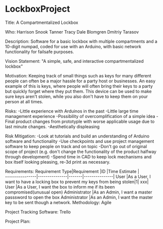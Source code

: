 # LockboxProject
Title:  A Compartmentalized Lockbox

Who: 	Harrison Snook
	Tanner Tracy
	Dale Blomgren
	Dmitriy Tarasov

Description:
	Software for a basic lockbox with multiple compartments and a 10-digit numpad, coded for use with an Arduino, with basic network functionality for failsafe purposes.

Vision Statement:
	"A simple, safe, and interactive compartmentalized lockbox"	

Motivation:
	Keeping track of small things such as keys for many different people can often be a major hassle for a party host or businesses. An easy example of this is keys, where people will often bring their keys to a party but quickly forget where they put them. This device can be used to make sure keys aren't stolen, while you also don't have to keep them on your person at all times.

Risks:
	-Little experience with Arduinos in the past
	-Little large time management experience
	-Possibility of overcomplification of a simple idea
	-Final product changes from prototyple with worse applicable usage due to last minute changes.
	-Aesthetically displeasing

Risk Mitigation:
	-Look at tutorials and build an understanding of Arduino software and functionality
	-Use checkpoints and use project management software to keep people on track and on topic
	-Don't go out of original scope of project (e.g. don't change the functionality of the product halfway through development)
	-Spend time in CAD to keep lock mechanisms and box itself looking pleasing, re-3d print as necessary.

Requirements:
	Requirement Type|Requirement	|ID	|Time Estimate	|	
	----------------|---------------|-------|---------------|
	User		|As a User, I want to have a locking box to prevent my keys from being stolen|1| xxx|
	User		|As a User, I want the box to inform me if its been compromised(unusual open)
	Administrator	|As an Admin, I want a master passsword to open the box
	Administrator	|As an Admin, I want the master key to be sent though a network.
Methodology:
Agile

Project Tracking Software:
Trello

Project Plan:

